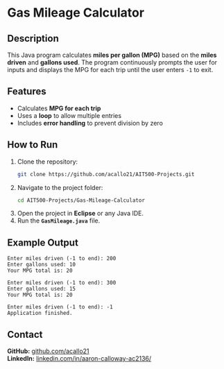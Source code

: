 # Gas Mileage Calculator

## Description
This Java program calculates **miles per gallon (MPG)** based on the **miles driven** and **gallons used**. The program continuously prompts the user for inputs and displays the MPG for each trip until the user enters `-1` to exit.

## Features
- Calculates **MPG for each trip**  
- Uses a **loop** to allow multiple entries  
- Includes **error handling** to prevent division by zero  

## How to Run
1. Clone the repository:  
   ```sh
   git clone https://github.com/acallo21/AIT500-Projects.git
   ```
2. Navigate to the project folder:  
   ```sh
   cd AIT500-Projects/Gas-Mileage-Calculator
   ```
3. Open the project in **Eclipse** or any Java IDE.  
4. Run the **`GasMileage.java`** file.

## Example Output
```
Enter miles driven (-1 to end): 200 
Enter gallons used: 10 
Your MPG total is: 20

Enter miles driven (-1 to end): 300 
Enter gallons used: 15 
Your MPG total is: 20

Enter miles driven (-1 to end): -1 
Application finished.
```

## Contact
**GitHub:** [github.com/acallo21](https://github.com/acallo21)  
**LinkedIn:** [linkedin.com/in/aaron-calloway-ac2136/](https://www.linkedin.com/in/aaron-calloway-ac2136/)
